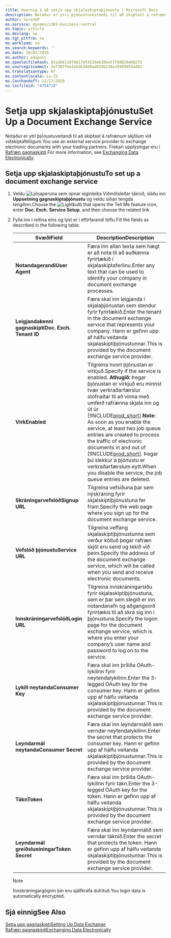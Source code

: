 ```yaml
---
title: Hvernig á að setja upp skjalaskiptaþjónustu | Microsoft Docs
description: Notaður er ytri þjónustuveitandi til að skiptast á rafrænum skjölum við viðskiptafélögum.
author: SorenGP
ms.service: dynamics365-business-central
ms.topic: article
ms.devlang: na
ms.tgt_pltfrm: na
ms.workload: na
ms.search.keywords: ''
ms.date: 10/01/2020
ms.author: edupont
ms.openlocfilehash: 92a1b6118f0617dfd219ab38be5ff8d029a68275
ms.sourcegitcommit: 2e7307fbe1eb3b34d0ad9356226a19409054a402
ms.translationtype: HT
ms.contentlocale: is-IS
ms.lasthandoff: 12/17/2020
ms.locfileid: "4754718"
---
```

# <a name="set-up-a-document-exchange-service"></a><span data-ttu-id="4629e-103">Setja upp skjalaskiptaþjónustu</span><span class="sxs-lookup"><span data-stu-id="4629e-103">Set Up a Document Exchange Service</span></span>
<span data-ttu-id="4629e-104">Notaður er ytri þjónustuveitandi til að skiptast á rafrænum skjölum við viðskiptafélögum.</span><span class="sxs-lookup"><span data-stu-id="4629e-104">You use an external service provider to exchange electronic documents with your trading partners.</span></span> <span data-ttu-id="4629e-105">Frekari upplýsingar eru í [Rafræn gagnaskipti](across-data-exchange.md).</span><span class="sxs-lookup"><span data-stu-id="4629e-105">For more information, see [Exchanging Data Electronically](across-data-exchange.md).</span></span>  

## <a name="to-set-up-a-document-exchange-service"></a><span data-ttu-id="4629e-106">Setja upp skjalaskiptaþjónustu</span><span class="sxs-lookup"><span data-stu-id="4629e-106">To set up a document exchange service</span></span>  
1. <span data-ttu-id="4629e-107">Veldu ![Ljósaperuna sem opnar eiginleika Viðmótsleitar](media/ui-search/search_small.png "Segðu mér hvað þú vilt gera") táknið, sláðu inn **Uppsetning gagnaskiptaþjónustu** og veldu síðan tengda tengilinn.</span><span class="sxs-lookup"><span data-stu-id="4629e-107">Choose the ![Lightbulb that opens the Tell Me feature](media/ui-search/search_small.png "Tell me what you want to do") icon, enter **Doc. Exch. Service Setup**, and then choose the related link.</span></span>  
2. <span data-ttu-id="4629e-108">Fylla inn í reitina eins og lýst er í eftirfarandi töflu.</span><span class="sxs-lookup"><span data-stu-id="4629e-108">Fill the fields as described in the following table.</span></span>  

    |<span data-ttu-id="4629e-109">Svæði</span><span class="sxs-lookup"><span data-stu-id="4629e-109">Field</span></span>|<span data-ttu-id="4629e-110">Description</span><span class="sxs-lookup"><span data-stu-id="4629e-110">Description</span></span>|  
    |---------------------------------|---------------------------------------|  
    |<span data-ttu-id="4629e-111">**Notandagerandi**</span><span class="sxs-lookup"><span data-stu-id="4629e-111">**User Agent**</span></span>|<span data-ttu-id="4629e-112">Færa inn allan texta sem hægt er að nota til að auðkenna fyrirtækið í skjalaskiptaferlinu.</span><span class="sxs-lookup"><span data-stu-id="4629e-112">Enter any text that can be used to identify your company in document exchange processes.</span></span>|  
    |<span data-ttu-id="4629e-113">**Leigjandakenni gagnaskipti**</span><span class="sxs-lookup"><span data-stu-id="4629e-113">**Doc. Exch. Tenant ID**</span></span>|<span data-ttu-id="4629e-114">Færa skal inn leigjanda í skjalaþjónustan sem stendur fyrir fyrirtækið.</span><span class="sxs-lookup"><span data-stu-id="4629e-114">Enter the tenant in the document exchange service that represents your company.</span></span> <span data-ttu-id="4629e-115">Hann er gefinn upp af hálfu veitanda skjalaskiptiþjónustunnar.</span><span class="sxs-lookup"><span data-stu-id="4629e-115">This is provided by the document exchange service provider.</span></span>|  
    |<span data-ttu-id="4629e-116">**Virk**</span><span class="sxs-lookup"><span data-stu-id="4629e-116">**Enabled**</span></span>|<span data-ttu-id="4629e-117">Tilgreina hvort þjónustan er virkjuð.</span><span class="sxs-lookup"><span data-stu-id="4629e-117">Specify if the service is enabled.</span></span> <span data-ttu-id="4629e-118">**Athugið:** Þegar þjónustan er virkjuð eru minnst tvær verkraðarfærslur stofnaðar til að vinna með umferð rafrænna skjala inn og út úr [!INCLUDE[prod_short](includes/prod_short.md)].</span><span class="sxs-lookup"><span data-stu-id="4629e-118">**Note:**  As soon as you enable the service, at least two job queue entries are created to process the traffic of electronic documents in and out of [!INCLUDE[prod_short](includes/prod_short.md)].</span></span> <span data-ttu-id="4629e-119">Þegar þú slekkur á þjónustu er verkraðarfærslum eytt.</span><span class="sxs-lookup"><span data-stu-id="4629e-119">When you disable the service, the job queue entries are deleted.</span></span>|  
    |<span data-ttu-id="4629e-120">**Skráningarvefslóð**</span><span class="sxs-lookup"><span data-stu-id="4629e-120">**Signup URL**</span></span>|<span data-ttu-id="4629e-121">Tilgreina vefsíðuna þar sem nýskráning fyrir skjalskiptiþjónustuna fer fram.</span><span class="sxs-lookup"><span data-stu-id="4629e-121">Specify the web page where you sign up for the document exchange service.</span></span>|  
    |<span data-ttu-id="4629e-122">**Vefslóð þjónustu**</span><span class="sxs-lookup"><span data-stu-id="4629e-122">**Service URL**</span></span>|<span data-ttu-id="4629e-123">Tilgreina veffang skjalaskiptiþjónustunna sem verður kölluð þegar rafræn skjöl eru send og tekið við þeim.</span><span class="sxs-lookup"><span data-stu-id="4629e-123">Specify the address of the document exchange service, which will be called when you send and receive electronic documents.</span></span>|  
    |<span data-ttu-id="4629e-124">**Innskráningarvefslóð**</span><span class="sxs-lookup"><span data-stu-id="4629e-124">**Login URL**</span></span>|<span data-ttu-id="4629e-125">Tilgreina innskráningarsíðu fyrir skjalaskiptiþjónustuna, sem er þar sem slegið er inn notandanafn og aðgangsorð fyrirtækis til að skrá sig inn í þjónustuna.</span><span class="sxs-lookup"><span data-stu-id="4629e-125">Specify the logon page for the document exchange service, which is where you enter your company’s user name and password to log on to the service.</span></span>|  
    |<span data-ttu-id="4629e-126">**Lykill neytanda**</span><span class="sxs-lookup"><span data-stu-id="4629e-126">**Consumer Key**</span></span>|<span data-ttu-id="4629e-127">Færa skal inn þríliða OAuth-lykilinn fyrir neytendalykilinn.</span><span class="sxs-lookup"><span data-stu-id="4629e-127">Enter the 3-legged OAuth key for the consumer key.</span></span> <span data-ttu-id="4629e-128">Hann er gefinn upp af hálfu veitanda skjalaskiptiþjónustunnar.</span><span class="sxs-lookup"><span data-stu-id="4629e-128">This is provided by the document exchange service provider.</span></span>|  
    |<span data-ttu-id="4629e-129">**Leyndarmál neytanda**</span><span class="sxs-lookup"><span data-stu-id="4629e-129">**Consumer Secret**</span></span>|<span data-ttu-id="4629e-130">Færa skal inn leyndarmálið sem verndar neytendalykilinn.</span><span class="sxs-lookup"><span data-stu-id="4629e-130">Enter the secret that protects the consumer key.</span></span> <span data-ttu-id="4629e-131">Hann er gefinn upp af hálfu veitanda skjalaskiptiþjónustunnar.</span><span class="sxs-lookup"><span data-stu-id="4629e-131">This is provided by the document exchange service provider.</span></span>|  
    |<span data-ttu-id="4629e-132">**Tákn**</span><span class="sxs-lookup"><span data-stu-id="4629e-132">**Token**</span></span>|<span data-ttu-id="4629e-133">Færa skal inn þríliða OAuth-lykilinn fyrir tákn.</span><span class="sxs-lookup"><span data-stu-id="4629e-133">Enter the 3-legged OAuth key for the token.</span></span> <span data-ttu-id="4629e-134">Hann er gefinn upp af hálfu veitanda skjalaskiptiþjónustunnar.</span><span class="sxs-lookup"><span data-stu-id="4629e-134">This is provided by the document exchange service provider.</span></span>|  
    |<span data-ttu-id="4629e-135">**Leyndarmál greiðslueiningar**</span><span class="sxs-lookup"><span data-stu-id="4629e-135">**Token Secret**</span></span>|<span data-ttu-id="4629e-136">Færa skal inn leyndarmálið sem verndar táknið.</span><span class="sxs-lookup"><span data-stu-id="4629e-136">Enter the secret that protects the token.</span></span> <span data-ttu-id="4629e-137">Hann er gefinn upp af hálfu veitanda skjalaskiptiþjónustunnar.</span><span class="sxs-lookup"><span data-stu-id="4629e-137">This is provided by the document exchange service provider.</span></span>|  

    > [!NOTE]  
    > <span data-ttu-id="4629e-138">Innskráningargögnin þín eru sjálfkrafa dulrituð.</span><span class="sxs-lookup"><span data-stu-id="4629e-138">You login data is automatically encrypted.</span></span>

## <a name="see-also"></a><span data-ttu-id="4629e-139">Sjá einnig</span><span class="sxs-lookup"><span data-stu-id="4629e-139">See Also</span></span>  
[<span data-ttu-id="4629e-140">Setja upp gagnaskipti</span><span class="sxs-lookup"><span data-stu-id="4629e-140">Setting Up Data Exchange</span></span>](across-set-up-data-exchange.md)  
[<span data-ttu-id="4629e-141">Rafræn gagnaskipti</span><span class="sxs-lookup"><span data-stu-id="4629e-141">Exchanging Data Electronically</span></span>](across-data-exchange.md)
